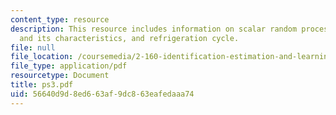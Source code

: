 ```yaml
---
content_type: resource
description: This resource includes information on scalar random process, Kalman filter
  and its characteristics, and refrigeration cycle.
file: null
file_location: /coursemedia/2-160-identification-estimation-and-learning-spring-2006/56640d9d8ed663af9dc863eafedaaa74_ps3.pdf
file_type: application/pdf
resourcetype: Document
title: ps3.pdf
uid: 56640d9d-8ed6-63af-9dc8-63eafedaaa74
---
```

